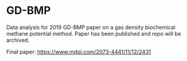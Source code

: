 # GD-BMP
Data analysis for 2019 GD-BMP paper on a gas density biochemical methane potential method. Paper has been published and repo will be archived.

Final paper: https://www.mdpi.com/2073-4441/11/12/2431
